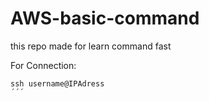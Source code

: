 # AWS-basic-command
this repo made for learn command fast

For Connection:
```linux
ssh username@IPAdress
´´´

